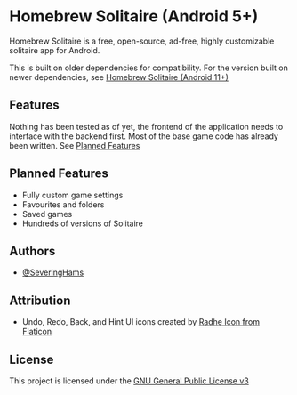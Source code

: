 # Homebrew Solitaire (Android 5+)

Homebrew Solitaire is a free, open-source, ad-free, highly customizable solitaire app for Android. 

This is built on older dependencies for compatibility. For the version built on newer dependencies, see [Homebrew Solitaire (Android 11+)](https://github.com/SeveringHams/HomebrewSolitaire)


## Features

Nothing has been tested as of yet, the frontend of the application needs to interface with the backend first.
Most of the base game code has already been written.
See [Planned Features](https://github.com/SeveringHams/HomebrewSolitaire2/blob/master/README.md#planned-features)


## Planned Features

- Fully custom game settings
- Favourites and folders
- Saved games
- Hundreds of versions of Solitaire


## Authors

- [@SeveringHams](https://www.github.com/SeveringHams)


## Attribution

- Undo, Redo, Back, and Hint UI icons created by [Radhe Icon from Flaticon](https://www.flaticon.com/authors/radhe-icon/black-fill?author_id=2709&type=standard)

## License

This project is licensed under the [GNU General Public License v3](LICENSE.md)

